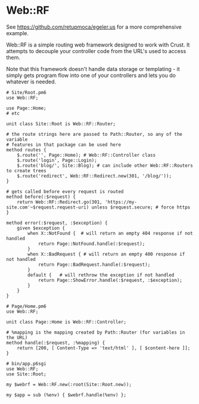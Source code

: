 # Web::RF #

See https://github.com/retupmoca/egeler.us for a more comprehensive example.

Web::RF is a simple routing web framework designed to work with Crust. It attempts
to decouple your controller code from the URL's used to access them.

Note that this framework doesn't handle data storage or templating - it simply
gets program flow into one of your controllers and lets you do whatever is needed.

```
# Site/Root.pm6
use Web::RF;

use Page::Home;
# etc

unit class Site::Root is Web::RF::Router;

# the route strings here are passed to Path::Router, so any of the variable
# features in that package can be used here
method routes {
    $.route('', Page::Home); # Web::RF::Controller class
    $.route('login', Page::Login);
    $.route('blog/', Site::Blog); # can include other Web::RF::Routers to create trees
    $.route('redirect', Web::RF::Redirect.new(301, '/blog/'));
}

# gets called before every request is routed
method before(:$request) {
    return Web::RF::Redirect.go(301, 'https://my-site.com'~$request.request-uri) unless $request.secure; # force https
}

method error(:$request, :$exception) {
    given $exception {
        when X::NotFound {  # will return an empty 404 response if not handled
            return Page::NotFound.handle(:$request);
        }
        when X::BadRequest { # will return an empty 400 response if not handled
            return Page::BadRequest.handle(:$request);
        }
        default {   # will rethrow the exception if not handled
            return Page::ShowError.handle(:$request, :$exception);
        }
    }
}
```

```
# Page/Home.pm6
use Web::RF;

unit class Page::Home is Web::RF::Controller;

# %mapping is the mapping created by Path::Router (for variables in the URL)
method handle(:$request, :%mapping) {
    return [200, [ Content-Type => 'text/html' ], [ $content-here ]];
}
```

```
# bin/app.p6sgi
use Web::RF;
use Site::Root;

my $webrf = Web::RF.new(:root(Site::Root.new));

my $app = sub (%env) { $webrf.handle(%env) };
```
